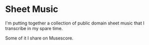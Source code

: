 # Sheet Music

I'm putting together a collection of public domain sheet music that I transcribe in my spare time.

Some of it I share on Musescore.

